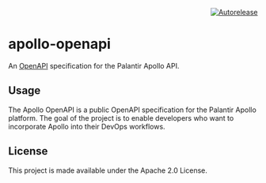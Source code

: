 <p align=right>
<a href=https://autorelease.bots.palantir.build/workshop/bd-apollo><img src=https://shields.palantir.build/badge/Perform%20an-Autorelease-brightgreen.svg alt=Autorelease></a>
</p>

# apollo-openapi

An [OpenAPI](https://www.openapis.org/) specification for the Palantir Apollo API.


## Usage

The Apollo OpenAPI is a public OpenAPI specification for the Palantir Apollo platform. The goal of the project is to enable developers who want to incorporate Apollo into their DevOps workflows.

## License

This project is made available under the Apache 2.0 License.

